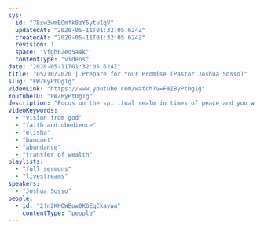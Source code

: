 ```yaml
---
sys:
  id: "78xw3wmEOmfk8zY6ytvIqV"
  updatedAt: "2020-05-11T01:32:05.624Z"
  createdAt: "2020-05-11T01:32:05.624Z"
  revision: 1
  space: "vfgh62eq5a4k"
  contentType: "videos"
date: "2020-05-11T01:32:05.624Z"
title: "05/10/2020 | Prepare for Your Promise (Pastor Joshua Sosso)"
slug: "FWZByPtDg1g"
videoLink: "https://www.youtube.com/watch?v=FWZByPtDg1g"
YoutubeID: "FWZByPtDg1g"
description: "Focus on the spiritual realm in times of peace and you will be focused on the spiritual realm in times of hardship. Pastor Josh teaches how God is working in our current situation and how He continually turns things around for those who serve love and obey him. This sermon was delivered by Pastor Josh Sosso at Freedom Fellowship Church International on May 10, 2020."
videoKeywords:
  - "vision from god"
  - "faith and obedience"
  - "elisha"
  - "banquet"
  - "abundance"
  - "transfer of wealth"
playlists:
  - "full sermons"
  - "livestreams"
speakers:
  - "Joshua Sosso"
people:
  - id: "2fn2KHOWEow0K6EqCkaywa"
    contentType: "people"
---
```

